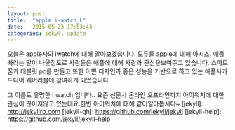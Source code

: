 ```yaml
---
layout: post
title:  "apple i-watch_L"
date:   2015-05-23 17:53:43
categories: jekyll update
---
```

오늘은 apple사의 iwatch에 대해 알아보겠습니다.
모두들 apple에 대해 아시죠.
애플 빠라는 말이 나올정도로 사람들은 애플에 대해 사랑과 관심을보여주고 있습니다. 스마트폰과 태블릿 pc를 만들고 또한 이쁜 디자인과 좋은 성능을 기반으로 하고 있는 애플사가 드디어 웨어러블에 참여하게 되었습니다.

그 이름도 유명한 I watch 입니다..
요즘 신문사 온라인 오프라인까지 아이워치에 대한 관심이 끊이지않고 있는데요.한번 아이워치에 대해 같이알아봅시다~
[jekyll]:      http://jekyllrb.com
[jekyll-gh]:   https://github.com/jekyll/jekyll
[jekyll-help]: https://github.com/jekyll/jekyll-help
